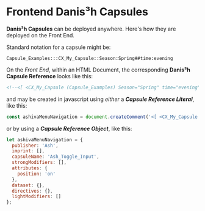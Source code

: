 # Frontend Danis³h Capsules
**Danis³h Capsules** can be deployed anywhere. Here's how they are deployed on the Front End.

Standard notation for a capsule might be:

    Capsule_Examples:::CX_My_Capsule::Season:Spring##time:evening

On the *Front End*, within an HTML Document, the corresponding **Danis³h Capsule Reference** looks like this:

```html
<!--<[ <CX_My_Capsule (Capsule_Examples) Season="Spring" time="evening"> ]>-->
```

and may be created in javascript using *either* a ***Capsule Reference Literal***, like this:

```js
const ashivaMenuNavigation = document.createComment('<[ <CX_My_Capsule (Capsule_Examples) Season="Spring" time="evening"> ]>');
```

or by using a ***Capsule Reference Object***, like this:

```js
let ashivaMenuNavigation = {
  publisher: 'Ash',
  imprint: [],
  capsuleName: 'Ash_Toggle_Input',
  strongModifiers: [],
  attributes: {
    position: 'on'
  },
  dataset: {},
  directives: {},
  lightModifiers: []
};
```
